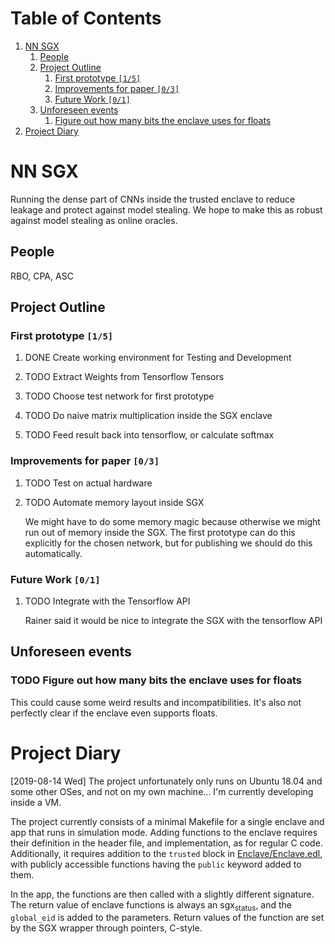 
# Table of Contents

1.  [NN SGX](#orgf54201d)
    1.  [People](#orgcc8537d)
    2.  [Project Outline](#org6324bd4)
        1.  [First prototype <code>[1/5]</code>](#orgbc5cb97)
        2.  [Improvements for paper <code>[0/3]</code>](#org1850bbc)
        3.  [Future Work <code>[0/1]</code>](#org35a3772)
    3.  [Unforeseen events](#org076fc3d)
        1.  [Figure out how many bits the enclave uses for floats](#orgaa03e6f)
2.  [Project Diary](#orga7b97fa)


<a id="orgf54201d"></a>

# NN SGX

Running the dense part of CNNs inside the trusted enclave to reduce leakage and protect against model stealing.
We hope to make this as robust against model stealing as online oracles.


<a id="orgcc8537d"></a>

## People

RBO, CPA, ASC


<a id="org6324bd4"></a>

## Project Outline


<a id="orgbc5cb97"></a>

### First prototype <code>[1/5]</code>

1.  DONE Create working environment for Testing and Development

2.  TODO Extract Weights from Tensorflow Tensors

3.  TODO Choose test network for first prototype

4.  TODO Do naive matrix multiplication inside the SGX enclave

5.  TODO Feed result back into tensorflow, or calculate softmax


<a id="org1850bbc"></a>

### Improvements for paper <code>[0/3]</code>

1.  TODO Test on actual hardware

2.  TODO Automate memory layout inside SGX

    We might have to do some memory magic because otherwise we might run out of memory inside the SGX.
    The first prototype can do this explicitly for the chosen network, but for publishing we should do this automatically.


<a id="org35a3772"></a>

### Future Work <code>[0/1]</code>

1.  TODO Integrate with the Tensorflow API

    Rainer said it would be nice to integrate the SGX with the tensorflow API


<a id="org076fc3d"></a>

## Unforeseen events


<a id="orgaa03e6f"></a>

### TODO Figure out how many bits the enclave uses for floats

This could cause some weird results and incompatibilities.
It's also not perfectly clear if the enclave even supports floats.


<a id="orga7b97fa"></a>

# Project Diary

<span class="timestamp-wrapper"><span class="timestamp">[2019-08-14 Wed]</span></span>
The project unfortunately only runs on Ubuntu 18.04 and some other OSes, and not on my own machine&#x2026;
I'm currently developing inside a VM.

The project currently consists of a minimal Makefile for a single enclave and app that runs in simulation mode.
Adding functions to the enclave requires their definition in the header file, and implementation, as for regular C code.
Additionally, it requires addition to the `trusted` block in [Enclave/Enclave.edl](Enclave/Enclave.edl), with publicly accessible functions having the `public` keyword added to them.

In the app, the functions are then called with a slightly different signature.
The return value of enclave functions is always an sgx<sub>status</sub>, and the `global_eid` is added to the parameters.
Return values of the function are set by the SGX wrapper through pointers, C-style.

